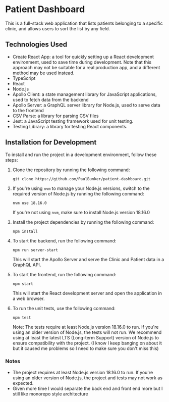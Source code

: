# Patient Dashboard

This is a full-stack web application that lists patients belonging to a specific clinic, and allows users to sort the list by any field.

## Technologies Used

- Create React App: a tool for quickly setting up a React development environment, used to save time during development. Note that this approach may not be suitable for a real production app, and a different method may be used instead.
- TypeScript
- React
- Node.js
- Apollo Client: a state management library for JavaScript applications, used to fetch data from the backend
- Apollo Server: a GraphQL server library for Node.js, used to serve data to the frontend
- CSV Parse: a library for parsing CSV files
- Jest: a JavaScript testing framework used for unit testing.
- Testing Library: a library for testing React components.

## Installation for Development

To install and run the project in a development environment, follow these steps:

1. Clone the repository by running the following command:

   ```
   git clone https://github.com/PaulBunker/patient-dashboard.git
   ```

2. If you're using `nvm` to manage your Node.js versions, switch to the required version of Node.js by running the following command:

   ```
   nvm use 18.16.0
   ```

   If you're not using `nvm`, make sure to install Node.js version 18.16.0

3. Install the project dependencies by running the following command:

   ```
   npm install
   ```

4. To start the backend, run the following command:

   ```
   npm run server-start
   ```

   This will start the Apollo Server and serve the Clinic and Patient data in a GraphQL API.

5. To start the frontend, run the following command:

   ```
   npm start
   ```

   This will start the React development server and open the application in a web browser.

6. To run the unit tests, use the following command:

   ```
   npm test
   ```

   Note: The tests require at least Node.js version 18.16.0 to run. If you're using an older version of Node.js, the tests will not run. We recommend using at least the latest LTS (Long-term Support) version of Node.js to ensure compatibility with the project. (I know I keep banging on about it but it caused me problems so I need to make sure you don't miss this)

### Notes

- The project requires at least Node.js version 18.16.0 to run. If you're using an older version of Node.js, the project and tests may not work as expected.
- Given more time I would separate the back end and front end more but I still like monorepo style architecture
